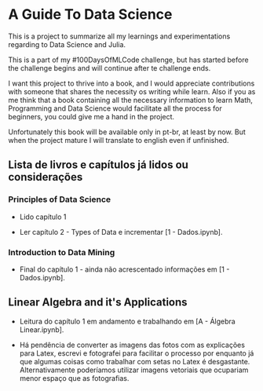 # A Guide To Data Science

This is a project to summarize all my learnings and experimentations regarding to Data Science and Julia.

This is a part of my #100DaysOfMLCode challenge, but has started before the challenge begins and will continue after te challenge ends.

I want this project to thrive into a book, and I would appreciate contributions with someone that shares the necessity os writing while learn. Also if you as me think that a book containing all the necessary information to learn Math, Programming and Data Science would facilitate all the process for beginners, you could give me a hand in the project.

Unfortunately this book will be available only in pt-br, at least by now. But when the project mature I will translate to english even if unfinished.

## Lista de livros e capítulos já lidos ou considerações

### Principles of Data Science

- Lido capítulo 1

- Ler capítulo 2 - Types of Data e incrementar [1 - Dados.ipynb].

### Introduction to Data Mining

- Final do capítulo 1 - ainda não acrescentado informações em [1 - Dados.ipynb].

## Linear Algebra and it's Applications

- Leitura do capítulo 1 em andamento e trabalhando em [A - Álgebra Linear.ipynb].

- Há pendência de converter as imagens das fotos com as explicações para Latex, escrevi e fotografei para facilitar o processo por enquanto já que algumas coisas como trabalhar com setas no Latex é desgastante. Alternativamente poderíamos utilizar imagens vetoriais que ocupariam menor espaço que as fotografias.

